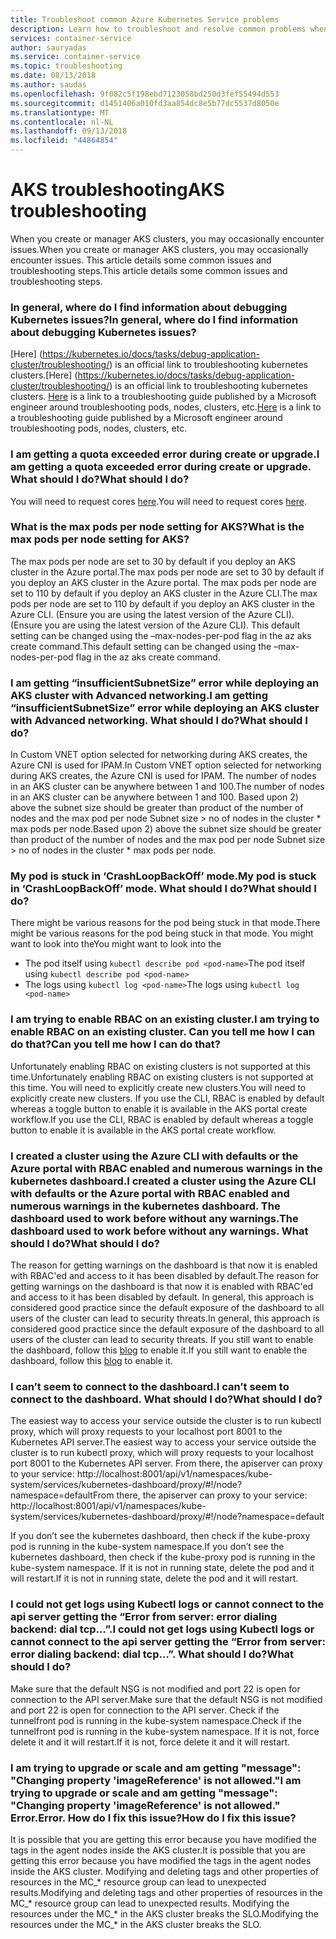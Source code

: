 ```yaml
---
title: Troubleshoot common Azure Kubernetes Service problems
description: Learn how to troubleshoot and resolve common problems when using Azure Kubernetes Service (AKS)
services: container-service
author: sauryadas
ms.service: container-service
ms.topic: troubleshooting
ms.date: 08/13/2018
ms.author: saudas
ms.openlocfilehash: 9f082c5f198ebd7123058bd250d3fef55494d553
ms.sourcegitcommit: d1451406a010fd3aa854dc8e5b77dc5537d8050e
ms.translationtype: MT
ms.contentlocale: nl-NL
ms.lasthandoff: 09/13/2018
ms.locfileid: "44864854"
---
```

# <a name="aks-troubleshooting"></a><span data-ttu-id="0c78e-103">AKS troubleshooting</span><span class="sxs-lookup"><span data-stu-id="0c78e-103">AKS troubleshooting</span></span>
<span data-ttu-id="0c78e-104">When you create or manager AKS clusters, you may occasionally encounter issues.</span><span class="sxs-lookup"><span data-stu-id="0c78e-104">When you create or manager AKS clusters, you may occasionally encounter issues.</span></span> <span data-ttu-id="0c78e-105">This article details some common issues and troubleshooting steps.</span><span class="sxs-lookup"><span data-stu-id="0c78e-105">This article details some common issues and troubleshooting steps.</span></span>

### <a name="in-general-where-do-i-find-information-about-debugging-kubernetes-issues"></a><span data-ttu-id="0c78e-106">In general, where do I find information about debugging Kubernetes issues?</span><span class="sxs-lookup"><span data-stu-id="0c78e-106">In general, where do I find information about debugging Kubernetes issues?</span></span>

<span data-ttu-id="0c78e-107">[Here] (https://kubernetes.io/docs/tasks/debug-application-cluster/troubleshooting/) is an official link to troubleshooting kubernetes clusters.</span><span class="sxs-lookup"><span data-stu-id="0c78e-107">[Here] (https://kubernetes.io/docs/tasks/debug-application-cluster/troubleshooting/) is an official link to troubleshooting kubernetes clusters.</span></span>
<span data-ttu-id="0c78e-108">[Here](https://github.com/feiskyer/kubernetes-handbook/blob/master/en/troubleshooting/index.md) is a link to a troubleshooting guide published by a Microsoft engineer around troubleshooting pods, nodes, clusters, etc.</span><span class="sxs-lookup"><span data-stu-id="0c78e-108">[Here](https://github.com/feiskyer/kubernetes-handbook/blob/master/en/troubleshooting/index.md) is a link to a troubleshooting guide published by a Microsoft engineer around troubleshooting pods, nodes, clusters, etc.</span></span>

### <a name="i-am-getting-a-quota-exceeded-error-during-create-or-upgrade-what-should-i-do"></a><span data-ttu-id="0c78e-109">I am getting a quota exceeded error during create or upgrade.</span><span class="sxs-lookup"><span data-stu-id="0c78e-109">I am getting a quota exceeded error during create or upgrade.</span></span> <span data-ttu-id="0c78e-110">What should I do?</span><span class="sxs-lookup"><span data-stu-id="0c78e-110">What should I do?</span></span> 

<span data-ttu-id="0c78e-111">You will need to request cores [here](https://docs.microsoft.com/azure/azure-supportability/resource-manager-core-quotas-request).</span><span class="sxs-lookup"><span data-stu-id="0c78e-111">You will need to request cores [here](https://docs.microsoft.com/azure/azure-supportability/resource-manager-core-quotas-request).</span></span>

### <a name="what-is-the-max-pods-per-node-setting-for-aks"></a><span data-ttu-id="0c78e-112">What is the max pods per node setting for AKS?</span><span class="sxs-lookup"><span data-stu-id="0c78e-112">What is the max pods per node setting for AKS?</span></span>

<span data-ttu-id="0c78e-113">The max pods per node are set to 30 by default if you deploy an AKS cluster in the Azure portal.</span><span class="sxs-lookup"><span data-stu-id="0c78e-113">The max pods per node are set to 30 by default if you deploy an AKS cluster in the Azure portal.</span></span>
<span data-ttu-id="0c78e-114">The max pods per node are set to 110 by default if you deploy an AKS cluster in the Azure CLI.</span><span class="sxs-lookup"><span data-stu-id="0c78e-114">The max pods per node are set to 110 by default if you deploy an AKS cluster in the Azure CLI.</span></span> <span data-ttu-id="0c78e-115">(Ensure you are using the latest version of the Azure CLI).</span><span class="sxs-lookup"><span data-stu-id="0c78e-115">(Ensure you are using the latest version of the Azure CLI).</span></span> <span data-ttu-id="0c78e-116">This default setting can be changed using the –max-nodes-per-pod flag in the az aks create command.</span><span class="sxs-lookup"><span data-stu-id="0c78e-116">This default setting can be changed using the –max-nodes-per-pod flag in the az aks create command.</span></span>

### <a name="i-am-getting-insufficientsubnetsize-error-while-deploying-an-aks-cluster-with-advanced-networking-what-should-i-do"></a><span data-ttu-id="0c78e-117">I am getting “insufficientSubnetSize” error while deploying an AKS cluster with Advanced networking.</span><span class="sxs-lookup"><span data-stu-id="0c78e-117">I am getting “insufficientSubnetSize” error while deploying an AKS cluster with Advanced networking.</span></span> <span data-ttu-id="0c78e-118">What should I do?</span><span class="sxs-lookup"><span data-stu-id="0c78e-118">What should I do?</span></span>

<span data-ttu-id="0c78e-119">In Custom VNET option selected for networking during AKS creates, the Azure CNI is used for IPAM.</span><span class="sxs-lookup"><span data-stu-id="0c78e-119">In Custom VNET option selected for networking during AKS creates, the Azure CNI is used for IPAM.</span></span> <span data-ttu-id="0c78e-120">The number of nodes in an AKS cluster can be anywhere between 1 and 100.</span><span class="sxs-lookup"><span data-stu-id="0c78e-120">The number of nodes in an AKS cluster can be anywhere between 1 and 100.</span></span> <span data-ttu-id="0c78e-121">Based upon 2) above the subnet size should be greater than product of the number of nodes and the max pod per node Subnet size > no of nodes in the cluster \* max pods per node.</span><span class="sxs-lookup"><span data-stu-id="0c78e-121">Based upon 2) above the subnet size should be greater than product of the number of nodes and the max pod per node Subnet size > no of nodes in the cluster \* max pods per node.</span></span>

### <a name="my-pod-is-stuck-in-crashloopbackoff-mode-what-should-i-do"></a><span data-ttu-id="0c78e-122">My pod is stuck in ‘CrashLoopBackOff’ mode.</span><span class="sxs-lookup"><span data-stu-id="0c78e-122">My pod is stuck in ‘CrashLoopBackOff’ mode.</span></span> <span data-ttu-id="0c78e-123">What should I do?</span><span class="sxs-lookup"><span data-stu-id="0c78e-123">What should I do?</span></span>

<span data-ttu-id="0c78e-124">There might be various reasons for the pod being stuck in that mode.</span><span class="sxs-lookup"><span data-stu-id="0c78e-124">There might be various reasons for the pod being stuck in that mode.</span></span> <span data-ttu-id="0c78e-125">You might want to look into the</span><span class="sxs-lookup"><span data-stu-id="0c78e-125">You might want to look into the</span></span> 
* <span data-ttu-id="0c78e-126">The pod itself using `kubectl describe pod <pod-name>`</span><span class="sxs-lookup"><span data-stu-id="0c78e-126">The pod itself using `kubectl describe pod <pod-name>`</span></span>
* <span data-ttu-id="0c78e-127">The logs using  `kubectl log <pod-name>`</span><span class="sxs-lookup"><span data-stu-id="0c78e-127">The logs using  `kubectl log <pod-name>`</span></span>

### <a name="i-am-trying-to-enable-rbac-on-an-existing-cluster-can-you-tell-me-how-i-can-do-that"></a><span data-ttu-id="0c78e-128">I am trying to enable RBAC on an existing cluster.</span><span class="sxs-lookup"><span data-stu-id="0c78e-128">I am trying to enable RBAC on an existing cluster.</span></span> <span data-ttu-id="0c78e-129">Can you tell me how I can do that?</span><span class="sxs-lookup"><span data-stu-id="0c78e-129">Can you tell me how I can do that?</span></span>

<span data-ttu-id="0c78e-130">Unfortunately enabling RBAC on existing clusters is not supported at this time.</span><span class="sxs-lookup"><span data-stu-id="0c78e-130">Unfortunately enabling RBAC on existing clusters is not supported at this time.</span></span> <span data-ttu-id="0c78e-131">You will need to explicitly create new clusters.</span><span class="sxs-lookup"><span data-stu-id="0c78e-131">You will need to explicitly create new clusters.</span></span> <span data-ttu-id="0c78e-132">If you use the CLI, RBAC is enabled by default whereas a toggle button to enable it is available in the AKS portal create workflow.</span><span class="sxs-lookup"><span data-stu-id="0c78e-132">If you use the CLI, RBAC is enabled by default whereas a toggle button to enable it is available in the AKS portal create workflow.</span></span>

### <a name="i-created-a-cluster-using-the-azure-cli-with-defaults-or-the-azure-portal-with-rbac-enabled-and-numerous-warnings-in-the-kubernetes-dashboard-the-dashboard-used-to-work-before-without-any-warnings-what-should-i-do"></a><span data-ttu-id="0c78e-133">I created a cluster using the Azure CLI with defaults or the Azure portal with RBAC enabled and numerous warnings in the kubernetes dashboard.</span><span class="sxs-lookup"><span data-stu-id="0c78e-133">I created a cluster using the Azure CLI with defaults or the Azure portal with RBAC enabled and numerous warnings in the kubernetes dashboard.</span></span> <span data-ttu-id="0c78e-134">The dashboard used to work before without any warnings.</span><span class="sxs-lookup"><span data-stu-id="0c78e-134">The dashboard used to work before without any warnings.</span></span> <span data-ttu-id="0c78e-135">What should I do?</span><span class="sxs-lookup"><span data-stu-id="0c78e-135">What should I do?</span></span>

<span data-ttu-id="0c78e-136">The reason for getting warnings on the dashboard is that now it is enabled with RBAC'ed and access to it has been disabled by default.</span><span class="sxs-lookup"><span data-stu-id="0c78e-136">The reason for getting warnings on the dashboard is that now it is enabled with RBAC'ed and access to it has been disabled by default.</span></span> <span data-ttu-id="0c78e-137">In general, this approach is considered good practice since the default exposure of the dashboard to all users of the cluster can lead to security threats.</span><span class="sxs-lookup"><span data-stu-id="0c78e-137">In general, this approach is considered good practice since the default exposure of the dashboard to all users of the cluster can lead to security threats.</span></span> <span data-ttu-id="0c78e-138">If you still want to enable the dashboard, follow this [blog](https://pascalnaber.wordpress.com/2018/06/17/access-dashboard-on-aks-with-rbac-enabled/) to enable it.</span><span class="sxs-lookup"><span data-stu-id="0c78e-138">If you still want to enable the dashboard, follow this [blog](https://pascalnaber.wordpress.com/2018/06/17/access-dashboard-on-aks-with-rbac-enabled/) to enable it.</span></span>

### <a name="i-cant-seem-to-connect-to-the-dashboard-what-should-i-do"></a><span data-ttu-id="0c78e-139">I can’t seem to connect to the dashboard.</span><span class="sxs-lookup"><span data-stu-id="0c78e-139">I can’t seem to connect to the dashboard.</span></span> <span data-ttu-id="0c78e-140">What should I do?</span><span class="sxs-lookup"><span data-stu-id="0c78e-140">What should I do?</span></span>

<span data-ttu-id="0c78e-141">The easiest way to access your service outside the cluster is to run kubectl proxy, which will proxy requests to your localhost port 8001 to the Kubernetes API server.</span><span class="sxs-lookup"><span data-stu-id="0c78e-141">The easiest way to access your service outside the cluster is to run kubectl proxy, which will proxy requests to your localhost port 8001 to the Kubernetes API server.</span></span> <span data-ttu-id="0c78e-142">From there, the apiserver can proxy to your service: http://localhost:8001/api/v1/namespaces/kube-system/services/kubernetes-dashboard/proxy/#!/node?namespace=default</span><span class="sxs-lookup"><span data-stu-id="0c78e-142">From there, the apiserver can proxy to your service: http://localhost:8001/api/v1/namespaces/kube-system/services/kubernetes-dashboard/proxy/#!/node?namespace=default</span></span>

<span data-ttu-id="0c78e-143">If you don’t see the kubernetes dashboard, then check if the kube-proxy pod is running in the kube-system namespace.</span><span class="sxs-lookup"><span data-stu-id="0c78e-143">If you don’t see the kubernetes dashboard, then check if the kube-proxy pod is running in the kube-system namespace.</span></span> <span data-ttu-id="0c78e-144">If it is not in running state, delete the pod and it will restart.</span><span class="sxs-lookup"><span data-stu-id="0c78e-144">If it is not in running state, delete the pod and it will restart.</span></span>

### <a name="i-could-not-get-logs-using-kubectl-logs-or-cannot-connect-to-the-api-server-getting-the-error-from-server-error-dialing-backend-dial-tcp-what-should-i-do"></a><span data-ttu-id="0c78e-145">I could not get logs using Kubectl logs or cannot connect to the api server getting the “Error from server: error dialing backend: dial tcp…”.</span><span class="sxs-lookup"><span data-stu-id="0c78e-145">I could not get logs using Kubectl logs or cannot connect to the api server getting the “Error from server: error dialing backend: dial tcp…”.</span></span> <span data-ttu-id="0c78e-146">What should I do?</span><span class="sxs-lookup"><span data-stu-id="0c78e-146">What should I do?</span></span>

<span data-ttu-id="0c78e-147">Make sure that the default NSG is not modified and port 22 is open for connection to the API server.</span><span class="sxs-lookup"><span data-stu-id="0c78e-147">Make sure that the default NSG is not modified and port 22 is open for connection to the API server.</span></span> <span data-ttu-id="0c78e-148">Check if the tunnelfront pod is running in the kube-system namespace.</span><span class="sxs-lookup"><span data-stu-id="0c78e-148">Check if the tunnelfront pod is running in the kube-system namespace.</span></span> <span data-ttu-id="0c78e-149">If it is not, force delete it and it will restart.</span><span class="sxs-lookup"><span data-stu-id="0c78e-149">If it is not, force delete it and it will restart.</span></span>

### <a name="i-am-trying-to-upgrade-or-scale-and-am-getting-message-changing-property-imagereference-is-not-allowed-error--how-do-i-fix-this-issue"></a><span data-ttu-id="0c78e-150">I am trying to upgrade or scale and am getting "message": "Changing property 'imageReference' is not allowed."</span><span class="sxs-lookup"><span data-stu-id="0c78e-150">I am trying to upgrade or scale and am getting "message": "Changing property 'imageReference' is not allowed."</span></span> <span data-ttu-id="0c78e-151">Error.</span><span class="sxs-lookup"><span data-stu-id="0c78e-151">Error.</span></span>  <span data-ttu-id="0c78e-152">How do I fix this issue?</span><span class="sxs-lookup"><span data-stu-id="0c78e-152">How do I fix this issue?</span></span>

<span data-ttu-id="0c78e-153">It is possible that you are getting this error because you have modified the tags in the agent nodes inside the AKS cluster.</span><span class="sxs-lookup"><span data-stu-id="0c78e-153">It is possible that you are getting this error because you have modified the tags in the agent nodes inside the AKS cluster.</span></span> <span data-ttu-id="0c78e-154">Modifying and deleting tags and other properties of resources in the MC_\* resource group can lead to unexpected results.</span><span class="sxs-lookup"><span data-stu-id="0c78e-154">Modifying and deleting tags and other properties of resources in the MC_\* resource group can lead to unexpected results.</span></span> <span data-ttu-id="0c78e-155">Modifying the resources under the MC_\* in the AKS cluster breaks the SLO.</span><span class="sxs-lookup"><span data-stu-id="0c78e-155">Modifying the resources under the MC_\* in the AKS cluster breaks the SLO.</span></span>


